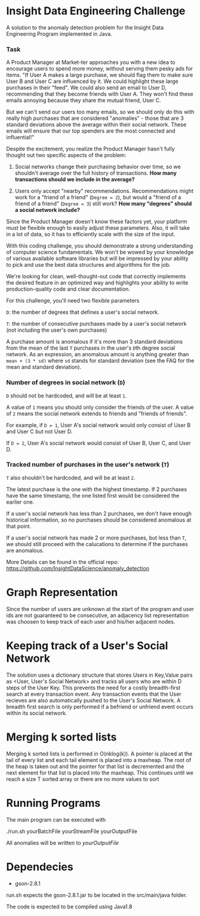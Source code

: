 # Insight Data Engineering Challenge
A solution to the anomaly detection problem for the Insight Data Engineering Program implemented in Java.

### Task

A Product Manager at Market-ter approaches you with a new idea to encourage users to spend more money, without serving them pesky ads for items.
"If User A makes a large purchase, we should flag them to make sure User B and User C are influenced by it. We could highlight these large purchases in their "feed". We could also send an email to User D, recommending that they become friends with User A. They won't find these emails annoying because they share the mutual friend, User C.

But we can't send our users too many emails, so we should only do this with really high purchases that are considered "anomalies" - those that are 3 standard deviations above the average within their social network. These emails will ensure that our top spenders are the most connected and influential!"

Despite the excitement, you realize the Product Manager hasn't fully thought out two specific aspects of the problem:

1. Social networks change their purchasing behavior over time, so we shouldn't average over the full history of transactions. **How many transactions should we include in the average?**

2. Users only accept "nearby" recommendations. Recommendations might work for a "friend of a friend" (`Degree = 2`), but would a "friend of a friend of a friend" (`Degree = 3`) still work? **How many "degrees" should a social network include?**

Since the Product Manager doesn't know these factors yet, your platform must be flexible enough to easily adjust these parameters. Also, it will take in a lot of data, so it has to efficiently scale with the size of the input.

With this coding challenge, you should demonstrate a strong understanding of computer science fundamentals. We won't be wowed by your knowledge of various available software libraries but will be impressed by your ability to pick and use the best data structures and algorithms for the job.

We're looking for clean, well-thought-out code that correctly implements the desired feature in an optimized way and highlights your ability to write production-quality code and clear documentation.

For this challenge, you'll need two flexible parameters 

`D`: the number of degrees that defines a user's social network.

`T`: the number of consecutive purchases made by a user's social network (not including the user's own purchases)

A purchase amount is anomalous if it's more than 3 standard deviations from the mean of the last `T` purchases in the user's `D`th degree social network. As an expression, an anomalous amount is anything greater than `mean + (3 * sd)` where `sd` stands for standard deviation (see the FAQ for the mean and standard deviation). 

### Number of degrees in social network (`D`)
 
`D` should not be hardcoded, and will be at least `1`.

A value of `1` means you should only consider the friends of the user. A value of `2` means the social network extends to friends and "friends of friends".

For example, if `D = 1`, User A's social network would only consist of User B and User C but not User D.

If `D = 2`, User A's social network would consist of User B, User C, and User D.

### Tracked number of purchases in the user's network (`T`)

`T` also shouldn't be hardcoded, and will be at least `2`.

The latest purchase is the one with the highest timestamp. If 2 purchases have the same timestamp, the one listed first would be considered the earlier one.

If a user's social network has less than 2 purchases, we don't have enough historical information, so no purchases should be considered anomalous at that point. 

If a user's social network has made 2 or more purchases, but less than `T`, we should still proceed with the calucations to determine if the purchases are anomalous.

More Details can be found in the official repo: https://github.com/InsightDataScience/anomaly_detection

# Graph Representation
Since the number of users are unknown at the start of the program and user ids are not guaranteed to be consecutive, an adjacency list representation was choosen to keep track of each user and his/her adjacent nodes.  

# Keeping track of a User's Social Network
The solution uses a dictionary structure that stores Users in Key,Value pairs as <User, User's Social Network> and tracks all users who are within D steps of the User Key.  This prevents the need for a costly breadth-first search at every transaction event.  Any transaction events that the User recieves are also automatically pushed to the User's Social Network.  A breadth first search is only performed if a befriend or unfriend event occurs within its social network.

# Merging k sorted lists
Merging k sorted lists is performed in O(nklog(k)).  A pointer is placed at the tail of every list and each tail element is placed into a maxheap.  The root of the heap is taken out and the pointer for that list is decremented and the next element for that list is placed into the maxheap.  This continues until we reach a size T sorted array or there are no more values to sort

# Running Programs
The main program can be executed with

./run.sh yourBatchFile yourStreamFile yourOutputFile

All anomalies will be written to _yourOutputFile_

# Dependecies
- gson-2.8.1


run.sh expects the gson-2.8.1.jar to be located in the src/main/java folder.

The code is expected to be compiled using Java1.8
